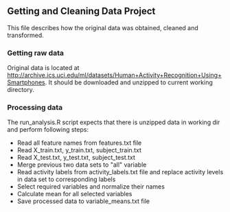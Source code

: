 ## Getting and Cleaning Data Project

This file describes how the original data was obtained, cleaned and transformed.

### Getting raw data
Original data is located at http://archive.ics.uci.edu/ml/datasets/Human+Activity+Recognition+Using+Smartphones. It should be downloaded and unzipped to current working directory.

### Processing data

The run_analysis.R script expects that there is unzipped data in working dir and perform following steps:
 * Read all feature names from features.txt file
 * Read X_train.txt, y_train.txt, subject_train.txt
 * Read X_test.txt, y_test.txt, subject_test.txt
 * Merge previous two data sets to "all" variable
 * Read activity labels from activity_labels.txt file and replace activity levels in data set to corresponding labels
 * Select required variables and normalize their names
 * Calculate mean for all selected variables
 * Save processed data to variable_means.txt file
